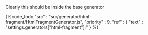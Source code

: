 
Clearly this should be inside the base generator

{%code_todo
    "src" : "src/generator/html-fragment/HtmlFragmentGenerator.js",
    "priority" : 9,
    "ref" : {
        "text" : "settings.generators[\"html-fragment\"];"
    }
%}
